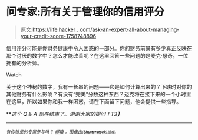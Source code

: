 # 问专家:所有关于管理你的信用评分

> 原文:[https://life hacker . com/ask-an-expert-all-about-managing-your-credit-score-1758748896](https://lifehacker.com/ask-an-expert-all-about-managing-your-credit-score-1758748896)

信用评分可能是你财务健康中令人困惑的一部分。你的财务前景有多少真正反映在那个讨厌的数字中？怎么才能改善呢？在这里回答一些问题的是麦克·瑟奇，一位拥有的分析师。

Watch

关于这个神秘的数字，我有一长串的问题——它是如何计算出来的？下跌时对你的其他财务有什么影响？有没有“完美”分数这种东西？迈克将在接下来的一个小时里在这里，所以如果你和我一样困惑，请在下面留下问题，他会提供一些指导。

***这个 Q & A 现在结束了。谢谢大家的提问！*T3】**

* * *

*<small>有你想见的专家参与吗？</small>* [*<small>邮箱</small>*](mailto:andy@lifehacker.com) *<small>。图像由</small>*[*<small></small>*](http://www.shutterstock.com/pic-331382033/stock-vector-pay-merchant-hands-credit-card-flat-vector-illustration-payment-edc-electronic-data-capture.html?src=sAk_-8j3PRQJqntLkr_jxw-2-37)<small>*<small>(</small>**<small>Shutterstock</small>**<small>)组成。</small>*</small>

<small></small>